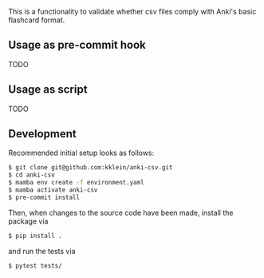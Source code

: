 This is a functionality to validate whether csv files comply with Anki's
basic flashcard format.

## Usage as pre-commit hook

TODO

## Usage as script

TODO


## Development

Recommended initial setup looks as follows:
```bash
$ git clone git@github.com:kklein/anki-csv.git
$ cd anki-csv
$ mamba env create -f environment.yaml
$ mamba activate anki-csv
$ pre-commit install
```

Then, when changes to the source code have been made, install the package via

```bash
$ pip install .
```

and run the tests via

```bash
$ pytest tests/
```


